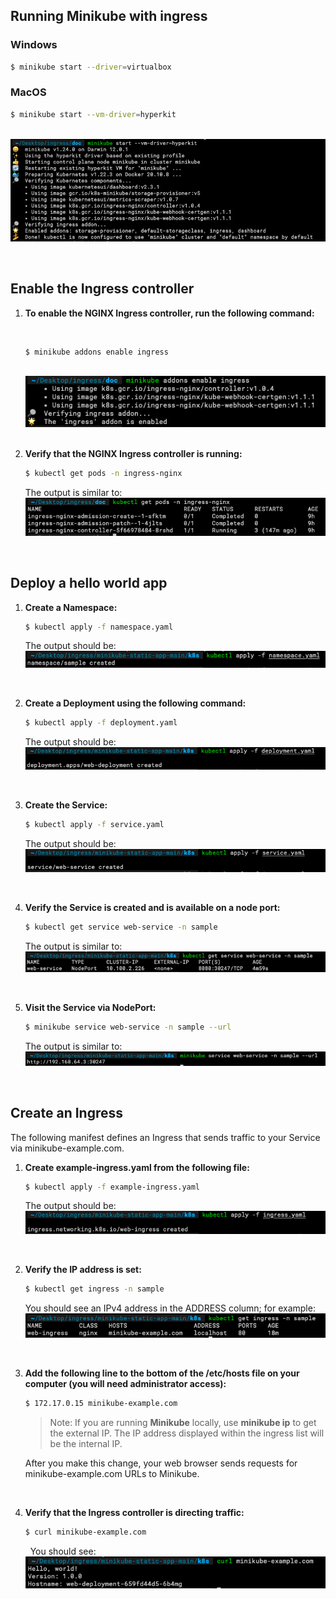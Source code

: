 ## **Running Minikube with ingress**


### Windows
```bash
$ minikube start --driver=virtualbox
```

### MacOS
```bash
$ minikube start --vm-driver=hyperkit
```
&nbsp;
![Alt text](./img/minikube-start.png)

&nbsp;

## Enable the Ingress controller

1. **To enable the NGINX Ingress controller, run the following command:**

    &nbsp;
    ```bash
    $ minikube addons enable ingress
    ```
    &nbsp;
    ![Alt text](./img/minikube-enable-ingress.png) 
    &nbsp;


2. **Verify that the NGINX Ingress controller is running:**
    &nbsp;
    ```bash
    $ kubectl get pods -n ingress-nginx
    ```
    
    The output is similar to:&nbsp;
    ![Alt text](./img/ingress-nginx.png)


&nbsp;
## Deploy a hello world app
1. **Create a Namespace:**
    &nbsp;
    ```bash
    $ kubectl apply -f namespace.yaml
    ```
    
    The output should be:&nbsp;
    ![Alt text](./img/namespace-created.png)

    &nbsp;
2. **Create a Deployment using the following command:**

    ```bash
    $ kubectl apply -f deployment.yaml
    ```

    The output should be:&nbsp;
    ![Alt text](./img/deployment-created.png)

    &nbsp;
3. **Create the Service:**

    ```bash
    $ kubectl apply -f service.yaml
    ```

    The output should be:&nbsp;
    ![Alt text](./img/service-created.png)

    &nbsp;
4. **Verify the Service is created and is available on a node port:**
    &nbsp;
 
    ```bash
    $ kubectl get service web-service -n sample
    ```
    
    The output is similar to:&nbsp;
    ![Alt text](./img/view-service.png)

    &nbsp;
5. **Visit the Service via NodePort:**
    &nbsp;
    ```bash
    $ minikube service web-service -n sample --url
    ```
    
    The output is similar to:&nbsp;
    ![Alt text](./img/get-url.png)

    &nbsp;
## Create an Ingress

The following manifest defines an Ingress that sends traffic to your Service via minikube-example.com.

1. **Create example-ingress.yaml from the following file:**
    
    ```bash
    $ kubectl apply -f example-ingress.yaml
    ```

    The output should be:&nbsp;
    ![Alt text](./img/ingress-created.png)

    &nbsp;

2. **Verify the IP address is set:**
    &nbsp;

    ```bash
    $ kubectl get ingress -n sample
    ```

    You should see an IPv4 address in the ADDRESS column; for example:
    &nbsp;
    ![Alt text](./img/get-address-ingress.png)

    &nbsp;
3. **Add the following line to the bottom of the /etc/hosts file on your computer (you will need administrator access):**


   ```bash
   $ 172.17.0.15 minikube-example.com
   ```
    > Note: If you are running **Minikube** locally, use **minikube ip** to get the external IP. The IP address displayed within the ingress list will be the internal IP.

    After you make this change, your web browser sends requests for minikube-example.com URLs to Minikube.

    &nbsp;
4. **Verify that the Ingress controller is directing traffic:**
    &nbsp;
    ```bash
    $ curl minikube-example.com
    ```
    &nbsp;
    You should see:
    &nbsp;
    ![Alt text](./img/curl-url.png)
    &nbsp;